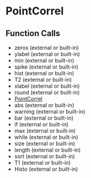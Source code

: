 # PointCorrel

## Function Calls
- zeros (external or built-in)
- ylabel (external or built-in)
- min (external or built-in)
- spike  (external or built-in)
- hist (external or built-in)
- T2 (external or built-in)
- xlabel (external or built-in)
- round (external or built-in)
- [PointCorrel](PointCorrel.md)
- abs (external or built-in)
- warning (external or built-in)
- bar (external or built-in)
- if  (external or built-in)
- max (external or built-in)
- while (external or built-in)
- size (external or built-in)
- length (external or built-in)
- sort (external or built-in)
- T1 (external or built-in)
- Histo (external or built-in)
